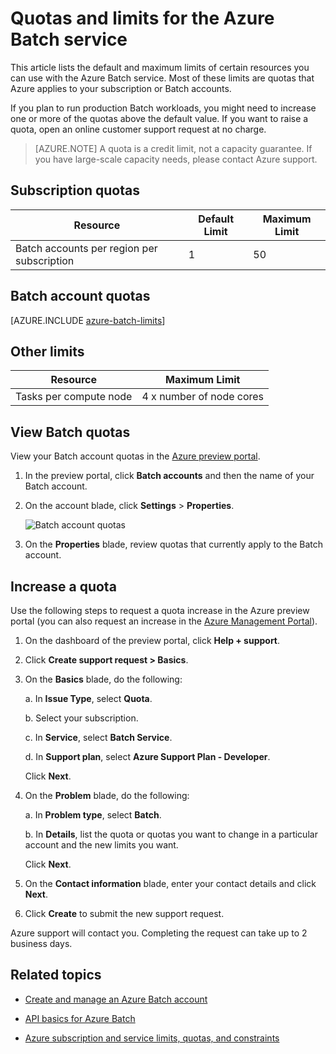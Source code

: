 <properties
	pageTitle="Batch service quotas and limits | Windows Azure"
	description="Learn about quotas, limits, and constraints for using the Azure Batch service"
	services="batch"
	documentationCenter=""
	authors="dlepow"
	manager="timlt"
	editor=""/>

<tags
	ms.service="batch"
	ms.date="10/26/2015"
	wacn.date=""/>



# Quotas and limits for the Azure Batch service

This article lists the default and maximum limits of certain resources you can use with the Azure Batch service. Most of these limits are quotas that Azure applies to your subscription or Batch accounts.

If you plan to run production Batch workloads, you might need to increase one or more of the quotas above the default value. If you want to raise a quota, open an online customer support request at no charge.

>[AZURE.NOTE] A quota is a credit limit, not a capacity guarantee. If you have large-scale capacity needs, please contact Azure support.

## Subscription quotas
Resource|Default Limit|Maximum Limit
---|---|---
Batch accounts per region per subscription|1|50

## Batch account quotas
[AZURE.INCLUDE [azure-batch-limits](../includes/azure-batch-limits.md)]

## Other limits
Resource|Maximum Limit
---|---
Tasks per compute node|4 x number of node cores

## View Batch quotas

View your Batch account quotas in the [Azure preview portal](https://manage.windowsazure.cn).

1. In the preview portal, click **Batch accounts** and then the name of your Batch account.

2. On the account blade, click **Settings** > **Properties**.

	![Batch account quotas][account_quotas]

3. On the **Properties** blade, review quotas that currently apply to the Batch account.

## Increase a quota

Use the following steps to request a quota increase in the Azure preview portal (you can also request an increase in the [Azure Management Portal](http://azure.microsoft.com/blog/2014/06/04/azure-limits-quotas-increase-requests/)).

1. On the dashboard of the preview portal, click **Help + support**.

2. Click **Create support request > Basics**.

3. On the **Basics** blade, do the following:

	a. In **Issue Type**, select **Quota**.

	b. Select your subscription.

	c. In **Service**, select **Batch Service**.

	d. In **Support plan**, select **Azure Support Plan - Developer**.

	Click **Next**.

4. On the **Problem** blade, do the following:

	a. In **Problem type**, select **Batch**.

	b. In **Details**, list the quota or quotas you want to change in a particular account and the new limits you want.

	Click **Next**.

5. On the **Contact information** blade, enter your contact details and click **Next**.

6. Click **Create** to submit the new support request.

Azure support will contact you. Completing the request can take up to 2 business days.

## Related topics

* [Create and manage an Azure Batch account](/documentation/articles/batch-account-create-portal)

* [API basics for Azure Batch](/documentation/articles/batch-api-basics)

* [Azure subscription and service limits, quotas, and constraints](/documentation/articles/azure-subscription-service-limits)

[account_quotas]: ./media/batch-quota-limit/accountquota_portal.PNG
